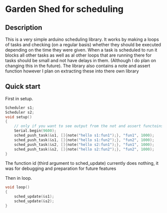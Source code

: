 # Garden Shed for scheduling

## Description

This is a very simple arduino scheduling library. It works by making a loops of tasks and checking (on a regular basis) whether they should be executed depending on the time they were given.
When a task is scheduled to run it blocks all other tasks as well as al other loops that are running there for tasks should be small and not have delays in them. (Although I do plan on changing this in the future).
The library also contains a note and assert function however I plan on extracting these into there own library

## Quick start
First in setup.
``` cpp
Scheduler s1;
Scheduler s2;
void setup()
{
    // only if you want to see output from the not and assert functoins
    Serial.begin(9600); 
    sched_push_task(&s1, []{note("hello s1:fun1");}, "fun1", 1000);
    sched_push_task(&s1, []{note("hello s1:fun2");}, "fun2", 1000);
    sched_push_task(&s2, []{note("hello s2:fun1");}, "fun1", 1000);
    sched_push_task(&s2, []{note("hello s2:fun2");}, "fun2", 1000);
}
```
The function id (third argument to sched_update) currently does nothing, it was for debugging and preparation for future features

Then in loop.
```cpp
void loop()
{
    sched_update(&s1);
    sched_update(&s2);
}
```
